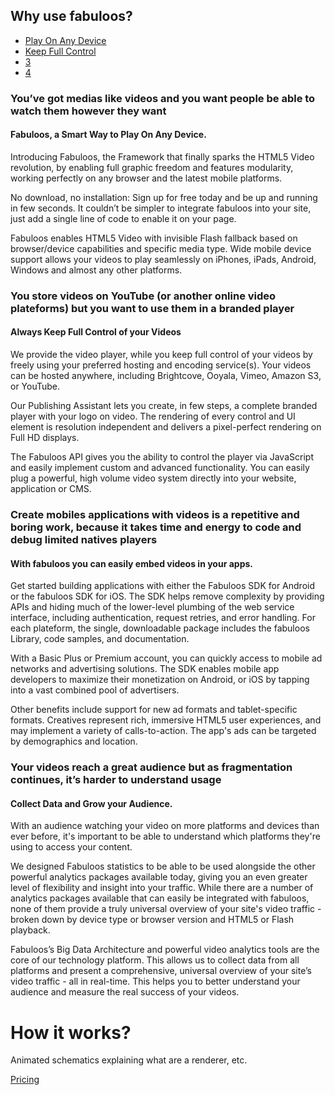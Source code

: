 <h2> Why use fabuloos? </h2>

<ul class="nav nav-tabs">
  <li><a href="#why1" data-toggle="tab">Play On Any Device</a></li>
  <li><a href="#why2" data-toggle="tab">Keep Full Control</a></li>
  <li><a href="#why3" data-toggle="tab">3</a></li>
  <li><a href="#why4" data-toggle="tab">4</a></li>
</ul>

<div class="tab-content">
	
<div class="tab-pane active" id="why1">
<h3>You’ve got medias like videos and you want people be able to watch them however they want</h3>
<h4>Fabuloos, a Smart Way to Play On Any Device.</h4>

<p>Introducing Fabuloos, the Framework that finally sparks the HTML5 Video revolution, by enabling full graphic freedom and features modularity, working perfectly on any browser and the latest mobile platforms.</p>

<p>No download, no installation: Sign up for free today and be up and running in few seconds. It couldn’t be simpler to integrate fabuloos into your site, just add a single line of code to enable it on your page.</p>

<p>Fabuloos enables HTML5 Video with invisible Flash fallback based on browser/device capabilities and specific media type. Wide mobile device support allows your videos to play seamlessly on iPhones, iPads, Android, Windows and almost any other platforms.</p>
</div>

<div class="tab-pane" id="why2">
<h3>You store videos on YouTube (or  another online video plateforms) but you want to use them in a branded player</h3>
<h4>Always Keep Full Control of your Videos</h4>

<p>We provide the video player, while you keep full control of your videos by freely using your preferred hosting and encoding service(s). Your videos can be hosted anywhere, including Brightcove, Ooyala, Vimeo, Amazon S3, or YouTube.</p>

<p>Our Publishing Assistant lets you create, in few steps, a complete branded player with your logo on video. The rendering of every control and UI element is resolution independent and delivers a pixel-perfect rendering on Full HD displays.</p>

<p>The Fabuloos API gives you the ability to control the player via JavaScript and easily implement custom and advanced functionality. You can easily plug a powerful, high volume video system directly into your website, application or CMS.</p>
</div>

<div class="tab-pane" id="why3">
<h3>Create mobiles applications with videos is a repetitive and boring work, because it takes time and energy to code and debug limited natives players</h3>
<h4>With fabuloos you can easily embed videos in your apps.</h4>

<p>Get started building applications with either the Fabuloos SDK for Android or the fabuloos SDK for iOS. The SDK helps remove complexity by providing APIs and hiding much of the lower-level plumbing of the web service interface, including authentication, request retries, and error handling. For each plateform, the single, downloadable package includes the fabuloos Library, code samples, and documentation.</p>

<p>With a Basic Plus or Premium account, you can quickly access to mobile ad networks and advertising solutions. The SDK enables mobile app developers to maximize their monetization on Android, or iOS by tapping into a vast combined pool of advertisers.</p>

<p>Other benefits include support for new ad formats and tablet-specific formats. Creatives represent rich, immersive HTML5 user experiences, and may implement a variety of calls-to-action. The app's ads can be targeted by demographics and location.</p>
</div>

<div class="tab-pane" id="why4">
<h3>Your videos reach a great audience but as fragmentation continues, it’s harder to understand usage</h3>
<h4>Collect Data and Grow your Audience.</h4>

<p>With an audience watching your video on more platforms and devices than ever before, it's important to be able to understand which platforms they're using to access your content.</p>

<p>We designed Fabuloos statistics to be able to be used alongside the other powerful analytics packages available today, giving you an even greater level of flexibility and insight into your traffic. While there are a number of analytics packages available that can easily be integrated with fabuloos, none of them provide a truly universal overview of your site's video traffic - broken down by device type or browser version and HTML5 or Flash playback.</p>

<p>Fabuloos’s Big Data Architecture and powerful video analytics tools are the core of our technology platform. This allows us to collect data from all platforms and present a comprehensive, universal overview of your site’s video traffic - all in real-time. This helps you to better understand your audience and measure the real success of your videos.</p>
</div>
</div>

<script>
  $(function () {
    $('#myTab a:last').tab('show');
  })
</script>


# How it works?

Animated schematics explaining what are a renderer, etc.


<p><a href="/pricing.html">Pricing</a></p>